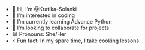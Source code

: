 - 👋 Hi, I’m @Kratika-Solanki
- 👀 I’m interested in coding
- 🌱 I’m currently learning Advance Python 
- 💞️ I’m looking to collaborate for projects
- 😄 Pronouns: She/Her
- ⚡ Fun fact: In my spare time, I take cooking lessons

<!---
Kratika-Solanki/Kratika-Solanki is a ✨ special ✨ repository because its `README.md` (this file) appears on your GitHub profile.
You can click the Preview link to take a look at your changes.
--->

